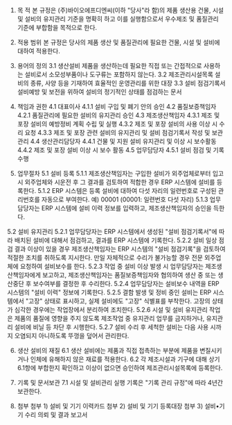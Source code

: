 1. 목 적
본 규정은 (주)바이오에프디엔씨(이하 "당사"라 함)의 제품 생산용 건물, 시설 및 설비의 유지관리 기준을 명확히 하고 이를 실행함으로서 우수제조 및 품질관리 기준에 부합함을 목적으로 한다.

2. 적용 범위
본 규정은 당사의 제품 생산 및 품질관리에 필요한 건물, 시설 및 설비에 대하여 적용한다.

3. 용어의 정의
3.1 생산설비
제품을 생산하는데 필요한 직접 또는 간접적으로 사용하는 설비로서 소모성부품이나 도구류는 포함하지 않는다. 
3.2 제조관리시설목록
설비의 종류, 사양 등을 기재하여 효율적인 운영관리를 위한 대장
3.3 설비 점검기록서
설비예방 및 보전을 위하여 설비의 정기적인 상태를 점검하는 문서

4. 책임과 권한
4.1 대표이사
4.1.1 설비 구입 및 폐기 안의 승인
4.2 품질보증책임자
4.2.1 품질관리에 필요한 설비의 유지관리 승인
4.3 제조생산책임자
4.3.1 제조 및 포장 설비의 예방정비 계획 수립 및 실행
4.3.2 제조 및 포장 설비의 사용 이상 시 수리 요청
4.3.3 제조 및 포장 관련 설비의 유지관리 및 설비 점검기록서 작성 및 보관 관리
4.4 생산관리담당자
4.4.1 건물 및 지원 설비 유지관리 및 이상 시 보수활동
4.4.2 제조 및 포장 설비 이상 시 보수 활동
4.5 업무담당자
4.5.1 설비 점검 및 기록 수행

5. 업무절차
5.1 설비 등록
5.1.1 제조생산책임자는 구입한 설비가 외주업체로부터 입고 시 외주업체와 시운전 후 그 결과를 검토하여 적합한 경우 ERP 시스템에 설비를 등록한다.
5.1.2 ERP 시스템은 등록 설비에 대하여 다섯 자리의 일련번호로 구성된 관리번호를 자동으로 부여한다.
예) 00001 
 (00001: 일련번호 다섯 자리)
5.1.3 업무담당자는 ERP 시스템에 설비 이력 정보를 입력하고, 제조생산책임자의 승인을 득한다.

5.2 설비 유지관리
5.2.1 업무담당자는 ERP 시스템에서 생성된 "설비 점검기록서"에 따라 배치된 설비에 대해서 점검하고, 결과를 ERP 시스템에 기록한다.
5.2.2 설비 일상 점검 결과 이상이 있을 경우 제조생산책임자는 ERP 시스템의 "설비 점검기록"을 검토하여 적절한 조치를 취하도록 지시한다. 만일 자체적으로 수리가 불가능할 경우 전문 외주업체에 요청하여 설비보수를 한다.
5.2.3 작업 중 설비 이상 발생 시 업무담당자는 제조생산책임자에게 보고하고, 제조생산책임자는 품질보증책임자와 협의하여 생산 중 또는 생산중단 후 보수여부를 결정한 후 수리한다.
5.2.4 업무담당자는 설비보수 내역을 ERP 시스템의 "설비 이력" 정보에 기록한다.
5.2.5 결함 발생 및 정비 중인 설비는 ERP 시스템에서 "고장" 상태로 표시하고, 실제 설비에도 "고장" 식별표를 부착한다. 고장의 상태가 심각한 경우에는 작업장에서 분리하여 조치한다.
5.2.6 시설 및 설비 유지관리 작업은 제품의 품질에 영향을 주지 않도록 제조작업 중 유지관리 업무를 금지하거나, 유지관리 설비에 비닐 등 차단 후 시행한다.
5.2.7 설비 수리 후 세척한 설비는 다음 사용 시까지 오염되지 아니하도록 뚜껑을 덮어서 관리한다. 

6. 생산 설비의 재질
6.1 생산 설비에는 제품과 직접 접촉하는 부분에 제품을 변질시키거나 인체에 유해하지 않은 재료를 적용한다.
6.2 각 제조시설과 기구에 대해 상기 6.1항에 부합한지 확인하고 이상이 없으면 승인하여 제조관리시설목록에 등록한다.

7. 기록 및 문서보관
7.1 시설 및 설비관리 실행 기록은 "기록 관리 규정"에 따라 4년간 보관한다.

8. 첨부
첨부 1) 설비 및 기기 이력카드
첨부 2) 설비 및 기기 등록대장
첨부 3) 설비•기기 수리 의뢰 및 결과 보고서